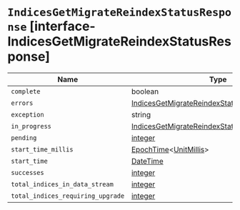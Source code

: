 # `IndicesGetMigrateReindexStatusResponse` [interface-IndicesGetMigrateReindexStatusResponse]

| Name | Type | Description |
| - | - | - |
| `complete` | boolean | &nbsp; |
| `errors` | [IndicesGetMigrateReindexStatusStatusError](./IndicesGetMigrateReindexStatusStatusError.md)[] | &nbsp; |
| `exception` | string | &nbsp; |
| `in_progress` | [IndicesGetMigrateReindexStatusStatusInProgress](./IndicesGetMigrateReindexStatusStatusInProgress.md)[] | &nbsp; |
| `pending` | [integer](./integer.md) | &nbsp; |
| `start_time_millis` | [EpochTime](./EpochTime.md)<[UnitMillis](./UnitMillis.md)> | &nbsp; |
| `start_time` | [DateTime](./DateTime.md) | &nbsp; |
| `successes` | [integer](./integer.md) | &nbsp; |
| `total_indices_in_data_stream` | [integer](./integer.md) | &nbsp; |
| `total_indices_requiring_upgrade` | [integer](./integer.md) | &nbsp; |

